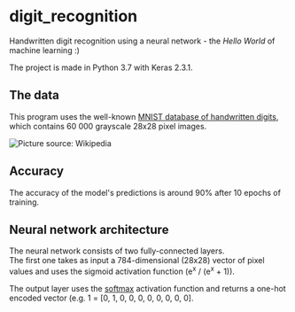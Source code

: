 # digit_recognition

Handwritten digit recognition using a neural network - the *Hello World* of machine learning :)  

The project is made in Python 3.7 with Keras 2.3.1.  

## The data

This program uses the well-known [MNIST database of handwritten digits](http://yann.lecun.com/exdb/mnist/), which contains 60 000 grayscale 28x28 pixel images.  

![Picture source: Wikipedia](https://upload.wikimedia.org/wikipedia/commons/2/27/MnistExamples.png)  

## Accuracy

The accuracy of the model's predictions is around 90% after 10 epochs of training.  

## Neural network architecture

The neural network consists of two fully-connected layers.  
The first one takes as input a 784-dimensional (28x28) vector of pixel values and uses the sigmoid activation function (e<sup>x</sup> / (e<sup>x</sup> + 1)).  

The output layer uses the [softmax](https://en.wikipedia.org/wiki/Softmax_function) activation function and returns a one-hot encoded vector (e.g. 1 = [0, 1, 0, 0, 0, 0, 0, 0, 0, 0].  